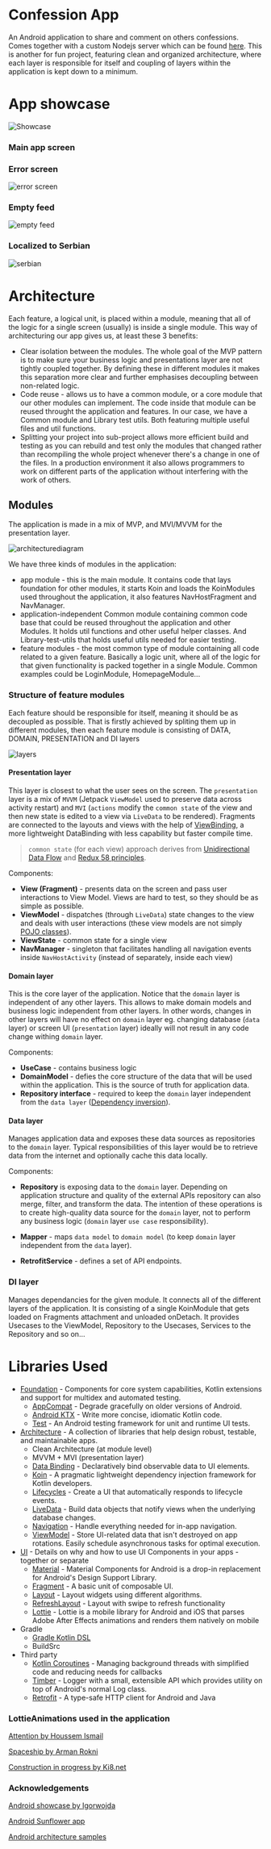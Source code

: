 # Confession App
An Android application to share and comment on others confessions. Comes together with a custom Nodejs server which can be found [here](https://github.com/Nikola-Milovic/Confession-Server).
This is another for fun project, featuring clean and organized architecture, where each layer is responsible for itself and coupling of layers within the application is kept down to a minimum.


# App showcase


![Showcase](images/showcase.gif "Showcase")

### Main app screen



### Error screen

![error screen](images/error.gif "Error")

### Empty feed


![empty feed](images/emptyfeed.gif "EmptyFeed")

### Localized to Serbian

![serbian](images/serbian.gif "Serbian")

# Architecture

Each feature, a logical unit, is placed within a module, meaning that all of the logic for a single screen (usually) is inside a single module. This way of architecturing our app gives us, at least these 3 benefits: 

* Clear isolation between the modules. The whole goal of the MVP pattern is to make sure your business logic and presentations layer are not tightly coupled together. By defining these in different modules it makes this separation more clear and further emphasises decoupling between non-related logic.
* Code reuse - allows us to have a common module, or a core module that our other modules can implement. The code inside that module can be reused throught the application and features. In our case, we have a Common module and Library test utils. Both featuring multiple useful files and util functions.
* Splitting your project into sub-project allows more efficient build and testing as you can rebuild and test only the modules that changed rather than recompiling the whole project whenever there's a change in one of the files. In a production environment it also allows programmers to work on different parts of the application without interfering with the work of others.

## Modules

The application is made in a mix of MVP, and MVI/MVVM for the presentation layer. 

![architecturediagram](images/architecturediagram.png "ArchitectureDiagram")

We have three kinds of modules in the application:

* app module - this is the main module. It contains code that lays foundation for other modules, it starts Koin and loads the KoinModules used throughout the application, it also features NavHostFragment and NavManager.
* application-independent Common module containing common code base that could be reused throughout the application and other Modules. It holds util functions and other useful helper classes. And Library-test-utils that holds useful utils needed for easier testing.
* feature modules - the most common type of module containing all code related to a given feature. Basically a logic unit, where all of the logic for that given functionality is packed together in a single Module. Common examples could be LoginModule, HomepageModule...

### Structure of feature modules

Each feature should be responsible for itself, meaning it should be as decoupled as possible. That is firstly achieved by spliting them up in different modules, then each feature module is consisting of DATA, DOMAIN, PRESENTATION and DI layers

![layers](images/layers.png "LayersDiagram")

#### Presentation layer

This layer is closest to what the user sees on the screen. The `presentation` layer is a mix of `MVVM` (Jetpack `ViewModel` used to preserve data across activity restart) and
`MVI` (`actions` modify the `common state` of the view and then new state is edited to a view via `LiveData` to be rendered).
Fragments are connected to the layouts and views with the help of [ViewBinding](https://developer.android.com/topic/libraries/view-binding), a more lightweight DataBinding with less capability but faster compile time.

> `common state` (for each view) approach derives from
> [Unidirectional Data Flow](https://en.wikipedia.org/wiki/Unidirectional_Data_Flow_(computer_science)) and [Redux
58
> principles](https://redux.js.org/introduction/three-principles).

Components:
- **View (Fragment)** - presents data on the screen and pass user interactions to View Model. Views are hard to test, so they should be as simple as possible.
- **ViewModel** - dispatches (through `LiveData`) state changes to the view and deals with user interactions (these view models are not simply [POJO classes](https://en.wikipedia.org/wiki/Plain_old_Java_object)).
- **ViewState** - common state for a single view
- **NavManager** - singleton that facilitates handling all navigation events inside `NavHostActivity` (instead of separately, inside each view)

#### Domain layer

This is the core layer of the application. Notice that the `domain` layer is independent of any other layers. This allows to make domain models and business logic independent from other layers.
In other words, changes in other layers will have no effect on `domain` layer eg. changing database (`data` layer) or screen UI (`presentation` layer) ideally will not result in any code change withing `domain` layer.

Components:
- **UseCase** - contains business logic
- **DomainModel** - defies the core structure of the data that will be used within the application. This is the source of truth for application data.
- **Repository interface** - required to keep the `domain` layer independent from the `data layer` ([Dependency inversion](https://en.wikipedia.org/wiki/Dependency_inversion_principle)).

#### Data layer

Manages application data and exposes these data sources as repositories to the `domain` layer. Typical responsibilities of this layer would be to retrieve data from the internet and optionally cache this data locally.

Components:
- **Repository** is exposing data to the `domain` layer. Depending on application structure and quality of the external APIs repository can also merge, filter, and transform the data. The intention of
these operations is to create high-quality data source for the `domain` layer, not to perform any business logic (`domain` layer `use case` responsibility).

- **Mapper** - maps `data model` to `domain model` (to keep `domain` layer independent from the `data` layer).
- **RetrofitService** - defines a set of API endpoints.

### DI layer

Manages dependancies for the given module. It connects all of the different layers of the application. It is consisting of a single KoinModule that gets loaded on Fragments attachment and unloaded onDetach. It provides Usecases to the ViewModel, Repository to the Usecases, Services to the Repository and so on...


# Libraries Used


* [Foundation][0] - Components for core system capabilities, Kotlin extensions and support for
  multidex and automated testing.
  * [AppCompat][1] - Degrade gracefully on older versions of Android.
  * [Android KTX][2] - Write more concise, idiomatic Kotlin code.
  * [Test][4] - An Android testing framework for unit and runtime UI tests.
* [Architecture][10] - A collection of libraries that help design robust, testable, and
  maintainable apps.
  * Clean Architecture (at module level)
  * MVVM + MVI (presentation layer)
  * [Data Binding][11] - Declaratively bind observable data to UI elements.
  * [Koin][100] - A pragmatic lightweight dependency injection framework for Kotlin developers.
  * [Lifecycles][12] - Create a UI that automatically responds to lifecycle events.
  * [LiveData][13] - Build data objects that notify views when the underlying database changes.
  * [Navigation][14] - Handle everything needed for in-app navigation.
  * [ViewModel][17] - Store UI-related data that isn't destroyed on app rotations. Easily schedule
     asynchronous tasks for optimal execution.
* [UI][30] - Details on why and how to use UI Components in your apps - together or separate
  * [Material][32] - Material Components for Android is a drop-in replacement for Android's Design Support Library.
  * [Fragment][34] - A basic unit of composable UI.
  * [Layout][35] - Layout widgets using different algorithms.
  * [RefreshLayout][93] - Layout with swipe to refresh functionality
  * [Lottie][99] - Lottie is a mobile library for Android and iOS that parses Adobe After Effects animations and renders them natively on mobile
* Gradle
  * [Gradle Kotlin DSL](https://docs.gradle.org/current/userguide/kotlin_dsl.html)
  * BuildSrc
* Third party
  * [Kotlin Coroutines][91] - Managing background threads with simplified code and reducing needs for callbacks
  * [Timber][92] - Logger with a small, extensible API which provides utility on top of Android's normal Log class.
  * [Retrofit][94] - A type-safe HTTP client for Android and Java
  

[0]: https://developer.android.com/jetpack/components
[1]: https://developer.android.com/topic/libraries/support-library/packages#v7-appcompat
[2]: https://developer.android.com/kotlin/ktx
[4]: https://developer.android.com/training/testing/
[10]: https://developer.android.com/jetpack/arch/
[11]: https://developer.android.com/topic/libraries/data-binding/
[12]: https://developer.android.com/topic/libraries/architecture/lifecycl
[13]: https://developer.android.com/topic/libraries/architecture/livedata
[14]: https://developer.android.com/topic/libraries/architecture/navigation/
[17]: https://developer.android.com/topic/libraries/architecture/viewmodel
[30]: https://developer.android.com/guide/topics/ui
[32]: https://github.com/material-components/material-components-android
[34]: https://developer.android.com/guide/components/fragments
[35]: https://developer.android.com/guide/topics/ui/declaring-layout
[91]: https://kotlinlang.org/docs/reference/coroutines-overview.html
[92]: https://github.com/JakeWharton/timber
[93]: https://developer.android.com/training/swipe/add-swipe-interface
[94]: https://square.github.io/retrofit/
[99]: https://github.com/airbnb/lottie-android
[100]: https://github.com/InsertKoinIO/koin


### LottieAnimations used in the application

[Attention by Houssem Ismail](https://lottiefiles.com/32338-attention)

[Spaceship by Arman Rokni](https://lottiefiles.com/4011-spaceship-empty-searching)

[Construction in progress by Ki8.net](https://lottiefiles.com/26531-construction-in-process)

### Acknowledgements

[Android showcase by Igorwojda](https://github.com/igorwojda/android-showcase)

[Android Sunflower app](https://github.com/android/sunflower)

[Android architecture samples](https://github.com/android/architecture-samples)



